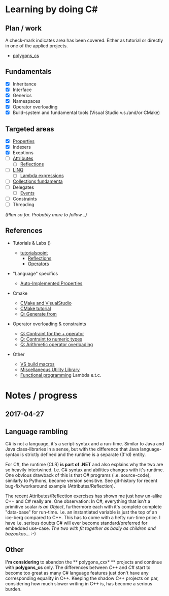 # Learning by doing **C#**

## Plan / work

A check-mark indicates area has been covered. Either as tutorial or
directly in one of the applied projects.

* [polygons_cs](https://github.com/mambrus/polygons_cs)

## Fundamentals

- [x] Inheritance
- [x] Interface
- [x] Generics
- [x] Namespaces
- [x] Operator overloading
- [X] Build-system and fundamental tools (Visual Studio v.s./and/or CMake)

## Targeted areas

- [x] [Properties](https://www.tutorialspoint.com/csharp/csharp_properties.htm)
- [x] Indexers
- [x] Exeptions
- [ ] [Attributes](https://www.tutorialspoint.com/csharp/csharp_attributes.htm)
  - [ ] [Reflections](https://www.tutorialspoint.com/csharp/csharp_reflection.htm)
- [ ] [LINQ](https://www.tutorialspoint.com/linq/index.htm)
  - [ ] [Lambda expressions](https://www.tutorialspoint.com/linq/linq_lambda_expressions.htm)
- [ ] [Collections fundamenta](http://www.c-sharpcorner.com/UploadFile/dacca2/implement-ienumerable-interface-in-C-Sharp/)
- [ ] Delegates
  - [ ] [Events](https://www.tutorialspoint.com/csharp/csharp_events.htm)
- [ ] Constraints
- [ ] Threading

*(Plan so far. Probably more to follow...)*

## References

* Tutorials & Labs ()
	* [tutorialspoint](https://www.tutorialspoint.com/csharp/)
		* [Reflections](https://www.tutorialspoint.com/csharp/csharp_reflection.htm)
		* [Operators](https://www.tutorialspoint.com/csharp/csharp_operators.htm)
* "Language" specifics
    * [Auto-Implemented Properties](https://msdn.microsoft.com/en-us/library/bb383979.aspx)

* Cmake
	* [CMake and VisualStudio](https://cognitivewaves.wordpress.com/cmake-and-visual-studio/)
	* [CMake tutorial](https://cmake.org/cmake-tutorial/)
	* [Q: Generate from](http://stackoverflow.com/questions/2074144/generate-c-sharp-project-using-cmake)
* Operator overloading & constraints
	* [Q: Contraint for the + operator](http://stackoverflow.com/questions/5997107/is-there-a-generic-constraint-i-could-use-for-the-operator)
	* [Q: Contraint to numeric types](http://stackoverflow.com/questions/32664/is-there-a-constraint-that-restricts-my-generic-method-to-numeric-types)
	* [Q: Arithmetic operator overloading](http://stackoverflow.com/questions/756954/arithmetic-operator-overloading-for-a-generic-class-in-c-sharp)
* Other
	* [VS build macros](https://msdn.microsoft.com/en-us/library/c02as0cs.aspx)
	* [Miscellaneous Utility Library](http://www.yoda.arachsys.com/csharp/miscutil/)
    * [Functional programming](https://www.codeproject.com/Articles/375166/Functional-programming-in-Csharp) Lambda e.t.c.


# Notes / progress

## 2017-04-27

## Language rambling

C# is not a language, it's a script-syntax and a run-time. Similar to Java
and Java class-libraries in a sense, but with the difference that Java
language-syntax is strictly defined and the runtime is a separate (3'rd)
entity.

For C#, the runtime (CLR) **is part of .NET** and also explains why the two
are so heavily intertwined. I.e. C# syntax and abilities changes with it's
runtime. One obvious drawback of this is that C# programs (i.e. source-code),
similarly to Pythons, become version sensitive. See git-history for recent
bug-fix/workaround example (Attributes/Reflection).

The recent Attributes/Reflection exercises has shown me just how un-alike
C++ and C# really are. One observation: In C#, everything that isn't a
primitive scalar *is an Object*, furthermore each with it's complete
complete "data-base" for run-time. I.e. an instantiated variable is just the
top of an ice-berg compared to C++. This has to come with a hefty run-time
price. I have i.e. serious doubts C# will ever become standard/preferred for
embedded use-case. *The two with fit together as badly as children and
bazookas...* :-)

## Other

**I'm considering** to abandon the ** polygons_cxx\* ** projects and
continue with **polygons_cs** only. The differences between *C++* and *C#*
start to become too great as many C# language features just don't have any
corresponding equality in C++. Keeping the shadow C++ projects on par,
considering how much slower writing in C++ is, has become a serious burden.
